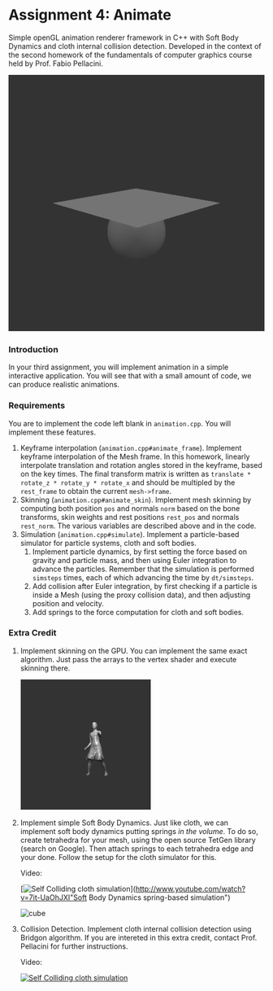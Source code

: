 # Assignment 4: Animate

Simple openGL animation renderer framework in C++ with Soft Body Dynamics and cloth internal collision detection. Developed in the context of the second homework of the fundamentals of computer graphics course held by Prof. Fabio Pellacini.

![self-colliding cloth](gif_out/15_cloth1.gif)

### Introduction

In your third assignment, you will implement animation in a simple interactive application. You will see that with a small amount of code, we can produce realistic animations.

### Requirements

You are to implement the code left blank in `animation.cpp`. You will implement these features.

1. Keyframe interpolation (`animation.cpp#animate_frame`). Implement keyframe interpolation of the Mesh frame. In this homework, linearly interpolate translation and rotation angles stored in the keyframe, based on the key times. The final transform matrix is written as `translate * rotate_z * rotate_y * rotate_x` and should be multipled by the `rest_frame` to obtain the current `mesh->frame`.
2. Skinning (`animation.cpp#animate_skin`). Implement mesh skinning by computing both position `pos` and normals `norm` based on the bone transforms, skin weights and rest positions `rest_pos` and normals `rest_norm`. The various variables are described above and in the code.
3. Simulation (`animation.cpp#simulate`). Implement a particle-based simulator for particle systems, cloth and soft bodies.
   1. Implement particle dynamics, by first setting the force based on gravity and particle mass, and then using Euler integration to advance the particles. Remember that the simulation is performed `simsteps` times, each of which advancing the time by `dt/simsteps`.
   2. Add collision after Euler integration, by first checking if a particle is inside a Mesh (using the proxy collision data), and then adjusting position and velocity.
   3. Add springs to the force computation for cloth and soft bodies.

### Extra Credit

1. Implement skinning on the GPU. You can implement the same exact algorithm. Just pass the arrays to the vertex shader and execute skinning there.

   <img src="out/05_swing_skinned_render_KEY00059.png" alt="05_swing_skinned_render" style="zoom:50%;" />

2. Implement simple Soft Body Dynamics. Just like cloth, we can implement soft body dynamics putting springs *in the volume*. To do so, create tetrahedra for your mesh, using the open source TetGen library (search on Google). Then attach springs to each tetrahedra edge and your done. Follow the setup for the cloth simulator for this.

   Video:

   [![Self Colliding cloth simulation](http://img.youtube.com/vi/7it-UaOhJXI/0.jpg)](http://www.youtube.com/watch?v=7it-UaOhJXI"Soft Body Dynamics spring-based simulation")

   ![cube](gif_out/13_cube1.gif)

3. Collision Detection. Implement cloth internal collision detection using Bridgon algorithm. If you are intereted in this extra credit, contact Prof. Pellacini for further instructions.

   Video:

   [![Self Colliding cloth simulation](http://img.youtube.com/vi/6adPi7e14tA/0.jpg)](http://www.youtube.com/watch?v=6adPi7e14tA "Self Colliding cloth simulation")